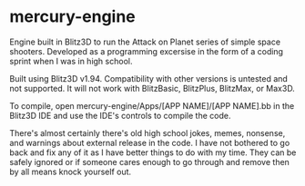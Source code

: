 # mercury-engine
Engine built in Blitz3D to run the Attack on Planet series of simple space shooters. Developed as a programming excersise in the form of a coding sprint when I was in high school.

Built using Blitz3D v1.94. Compatibility with other versions is untested and not supported.
It will not work with BlitzBasic, BlitzPlus, BlitzMax, or Max3D.

To compile, open mercury-engine/Apps/[APP NAME]/[APP NAME].bb in the Blitz3D IDE and use the IDE's controls to compile the code.

There's almost certainly there's old high school jokes, memes, nonsense, and warnings about external release in the code. I have not bothered to go back and fix any of it as I have better things to do with my time. They can be safely ignored or if someone cares enough to go through and remove then by all means knock yourself out.
